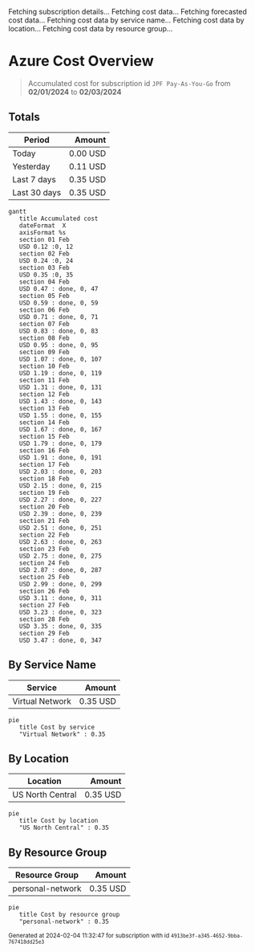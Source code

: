 Fetching subscription details...
Fetching cost data...
Fetching forecasted cost data...
Fetching cost data by service name...
Fetching cost data by location...
Fetching cost data by resource group...
# Azure Cost Overview

> Accumulated cost for subscription id `JPF Pay-As-You-Go` from **02/01/2024** to **02/03/2024**

## Totals

|Period|Amount|
|---|---:|
|Today|0.00 USD|
|Yesterday|0.11 USD|
|Last 7 days|0.35 USD|
|Last 30 days|0.35 USD|

```mermaid
gantt
   title Accumulated cost
   dateFormat  X
   axisFormat %s
   section 01 Feb
   USD 0.12 :0, 12
   section 02 Feb
   USD 0.24 :0, 24
   section 03 Feb
   USD 0.35 :0, 35
   section 04 Feb
   USD 0.47 : done, 0, 47
   section 05 Feb
   USD 0.59 : done, 0, 59
   section 06 Feb
   USD 0.71 : done, 0, 71
   section 07 Feb
   USD 0.83 : done, 0, 83
   section 08 Feb
   USD 0.95 : done, 0, 95
   section 09 Feb
   USD 1.07 : done, 0, 107
   section 10 Feb
   USD 1.19 : done, 0, 119
   section 11 Feb
   USD 1.31 : done, 0, 131
   section 12 Feb
   USD 1.43 : done, 0, 143
   section 13 Feb
   USD 1.55 : done, 0, 155
   section 14 Feb
   USD 1.67 : done, 0, 167
   section 15 Feb
   USD 1.79 : done, 0, 179
   section 16 Feb
   USD 1.91 : done, 0, 191
   section 17 Feb
   USD 2.03 : done, 0, 203
   section 18 Feb
   USD 2.15 : done, 0, 215
   section 19 Feb
   USD 2.27 : done, 0, 227
   section 20 Feb
   USD 2.39 : done, 0, 239
   section 21 Feb
   USD 2.51 : done, 0, 251
   section 22 Feb
   USD 2.63 : done, 0, 263
   section 23 Feb
   USD 2.75 : done, 0, 275
   section 24 Feb
   USD 2.87 : done, 0, 287
   section 25 Feb
   USD 2.99 : done, 0, 299
   section 26 Feb
   USD 3.11 : done, 0, 311
   section 27 Feb
   USD 3.23 : done, 0, 323
   section 28 Feb
   USD 3.35 : done, 0, 335
   section 29 Feb
   USD 3.47 : done, 0, 347
```

## By Service Name

|Service|Amount|
|---|---:|
|Virtual Network|0.35 USD|

```mermaid
pie
   title Cost by service
   "Virtual Network" : 0.35
```

## By Location

|Location|Amount|
|---|---:|
|US North Central|0.35 USD|

```mermaid
pie
   title Cost by location
   "US North Central" : 0.35
```

## By Resource Group

|Resource Group|Amount|
|---|---:|
|personal-network|0.35 USD|

```mermaid
pie
   title Cost by resource group
   "personal-network" : 0.35
```

<sup>Generated at 2024-02-04 11:32:47 for subscription with id `4913be3f-a345-4652-9bba-767418dd25e3`</sup>
